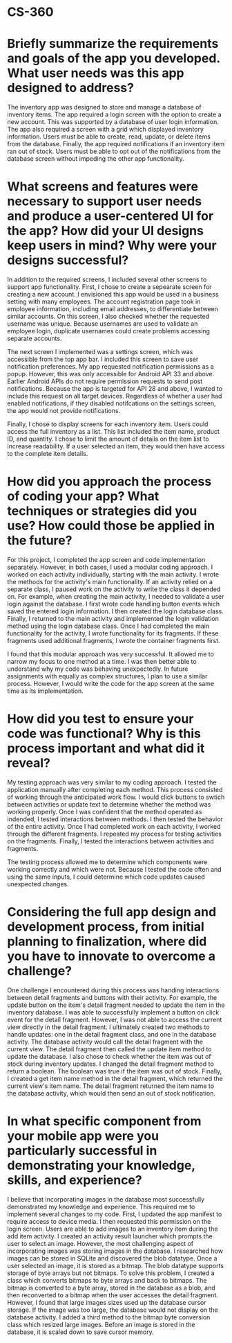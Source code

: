 # CS-360

# Briefly summarize the requirements and goals of the app you developed. What user needs was this app designed to address?
The inventory app was designed to store and manage a database of inventory items. The app required a login screen with the option to create a new account. This was supported by a database of user login information. The app also required a screen with a grid which displayed inventory information. Users must be able to create, read, update, or delete items from the database. Finally, the app required notifications if an inventory item ran out of stock. Users must be able to opt out of the notifications from the database screen without impeding the other app functionality.

# What screens and features were necessary to support user needs and produce a user-centered UI for the app? How did your UI designs keep users in mind? Why were your designs successful?
In addition to the required screens, I included several other screens to support app functionality. First, I chose to create a sepearate screen for creating a new account. I envisioned this app would be used in a business setting with many employees. The account registration page took in employee information, including email addresses, to differentiate between similar accounts. On this screen, I also checked whether the requested username was unique. Because usernames are used to validate an employee login, duplicate usernames could create problems accessing separate accounts. 

The next screen I implemented was a settings screen, which was accessible from the top app bar. I included this screen to save user notification preferences. My app requested notification permissions as a popup. However, this was only accessible for Android API 33 and above. Earlier Android APIs do not require permission requests to send post notifications. Because the app is targeted for API 28 and above, I wanted to include this request on all target devices. Regardless of whether a user had enabled notifications, if they disabled notifcations on the settings screen, the app would not provide notifications. 

Finally, I chose to display screens for each inventory item. Users could access the full inventory as a list. This list included the item name, product ID, and quantity. I chose to limit the amount of details on the item list to increase readability. If a user selected an item, they would then have access to the complete item details. 

# How did you approach the process of coding your app? What techniques or strategies did you use? How could those be applied in the future?
For this project, I completed the app screen and code implementation separately. However, in both cases, I used a modular coding approach. I worked on each activity individually, starting with the main activity. I wrote the methods for the activity's main functionality. If an activity relied on a separate class, I paused work on the activity to write the class it depended on. For example, when creating the main activity, I needed to validate a user login against the database. I first wrote code handling button events which saved the entered login information. I then created the login database class. Finally, I returned to the main activity and implemented the login validation method using the login database class. Once I had completed the main functionality for the activity, I wrote functionality for its fragments. If these fragments used additional fragments, I wrote the container fragments first.

I found that this modular approach was very successful. It allowed me to narrow my focus to one method at a time. I was then better able to understand why my code was behaving unexpectedly. In future assignments with equally as complex structures, I plan to use a similar process. However, I would write the code for the app screen at the same time as its implementation.

# How did you test to ensure your code was functional? Why is this process important and what did it reveal?
My testing approach was very similar to my coding approach. I tested the application manually after completing each method. This process consisted of working through the anticipated work flow. I would click buttons to swtich between activities or update text to determine whether the method was working properly. Once I was confident that the method operated as indended, I tested interactions between methods. I then tested the behavior of the entire activity. Once I had completed work on each activity, I worked through the different fragments. I repeated my process for testing activities on the fragments. Finally, I tested the interactions between activities and fragments.

The testing process allowed me to determine which components were working correctly and which were not. Because I tested the code often and using the same inputs, I could determine which code updates caused unexpected changes.

# Considering the full app design and development process, from initial planning to finalization, where did you have to innovate to overcome a challenge?
One challenge I encountered during this process was handing interactions between detail fragments and buttons with their activity. For example, the update button on the item's detail fragment needed to update the item in the inventory database. I was able to successfully implement a button on click event for the detail fragment. However, I was not able to access the current view directly in the detail fragment. I ultimately created two methods to handle updates: one in the detail fragment class, and one in the database activity. The database activity would call the detail fragment with the current view. The detail fragment then called the update item method to update the database. I also chose to check whether the item was out of stock during inventory updates. I changed the detail fragment method to return a boolean. The boolean was true if the item was out of stock. Finally, I created a get item name method in the detail fragment, which returned the current view's item name. The detail fragment returned the item name to the database activity, which would then send an out of stock notification.

# In what specific component from your mobile app were you particularly successful in demonstrating your knowledge, skills, and experience?
I believe that incorporating images in the database most successfully demonstrated my knowledge and experience. This required me to implement several changes to my code. First, I updated the app manifest to require access to device media. I then requested this permission on the login screen. Users are able to add images to an inventory item during the add item activity. I created an activity result launcher which prompts the user to select an image. However, the most challenging aspect of incorporating images was storing images in the database. I researched how images can be stored in SQLite and discovered the blob datatype. Once a user selected an image, it is stored as a bitmap. The blob datatype supports storage of byte arrays but not bitmaps. To solve this problem, I created a class which converts bitmaps to byte arrays and back to bitmaps. The bitmap is converted to a byte array, stored in the database as a blob, and then reconverted to a bitmap when the user accesses the detail fragment. However, I found that large images sizes used up the database cursor storage. If the image was too large, the database would not display on the database activity. I added a third method to the bitmap byte conversion class which resized large images. Before an image is stored in the database, it is scaled down to save cursor memory.
